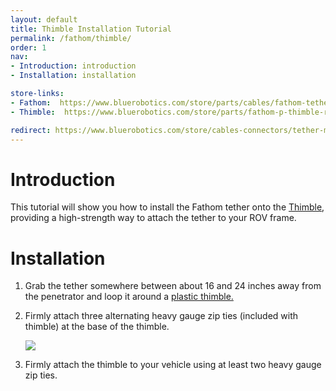 ```yaml
---
layout: default
title: Thimble Installation Tutorial
permalink: /fathom/thimble/
order: 1
nav:
- Introduction: introduction
- Installation: installation

store-links:
- Fathom:  https://www.bluerobotics.com/store/parts/cables/fathom-tether-nb-4p-26awg-r1/
- Thimble:  https://www.bluerobotics.com/store/parts/fathom-p-thimble-r1/

redirect: https://www.bluerobotics.com/store/cables-connectors/tether-management/fathom-p-thimble-r1/
---
```

	
# Introduction

This tutorial will show you how to install the Fathom tether onto the [Thimble](https://www.bluerobotics.com/store/parts/fathom-p-thimble-r1/), providing a high-strength way to attach the tether to your ROV frame.
	
# Installation

1. Grab the tether somewhere between about 16 and 24 inches away from the penetrator and loop it around a [plastic thimble.](https://www.bluerobotics.com/store/parts/fathom-p-thimble-r1/)

2. Firmly attach three alternating heavy gauge zip ties (included with thimble) at the base of the thimble.

	<img src="/fathom/cad/tether-tutorial-a1.png" class="img-responsive" style="max-width:700px"  />
	
3. Firmly attach the thimble to your vehicle using at least two heavy gauge zip ties.




